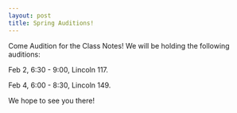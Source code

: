 ```yaml
---
layout: post
title: Spring Auditions!
---
```


Come Audition for the Class Notes! We will be holding the following auditions:

Feb 2, 6:30 - 9:00, Lincoln 117.

Feb 4, 6:00 - 8:30, Lincoln 149.

We hope to see you there!